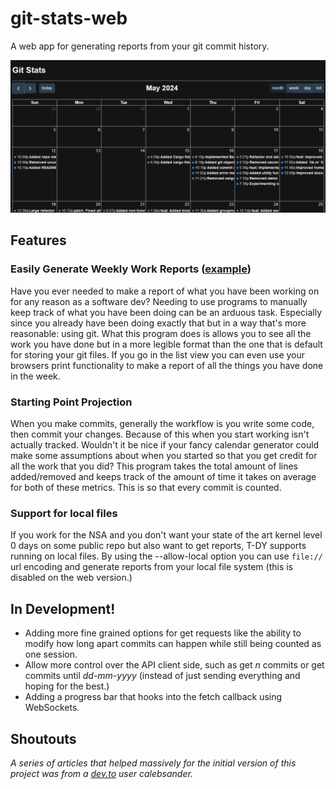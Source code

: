# git-stats-web
A web app for generating reports from your git commit history.

<img src="https://github.com/Some1and2-XC/git-stats/blob/main/examples/server.png" />

## Features

### Easily Generate Weekly Work Reports ([example](https://github.com/Some1and2-XC/git-stats/blob/main/examples/may_12-18_2024.pdf))
Have you ever needed to make a report of what you have been working on for any reason as a software dev? Needing to use programs to manually keep track of what you have been doing can be an arduous task. Especially since you already have been doing exactly that but in a way that's more reasonable: using git. What this program does is allows you to see all the work you have done but in a more legible format than the one that is default for storing your git files. If you go in the list view you can even use your browsers print functionality to make a report of all the things you have done in the week.

### Starting Point Projection
When you make commits, generally the workflow is you write some code, then commit your changes. Because of this when you start working isn't actually tracked. Wouldn't it be nice if your fancy calendar generator could make some assumptions about when you started so that you get credit for all the work that you did? This program takes the total amount of lines added/removed and keeps track of the amount of time it takes on average for both of these metrics. This is so that every commit is counted.

### Support for local files
If you work for the NSA and you don't want your state of the art kernel level 0 days on some public repo but also want to get reports, T-DY supports running on local files. By using the --allow-local option you can use `file://` url encoding and generate reports from your local file system (this is disabled on the web version.)

## In Development!
 - Adding more fine grained options for get requests like the ability to modify how long apart commits can happen while still being counted as one session.
 - Allow more control over the API client side, such as get <i>n</i> commits or get commits until <i>dd-mm-yyyy</i> (instead of just sending everything and hoping for the best.)
 - Adding a progress bar that hooks into the fetch callback using WebSockets.

## Shoutouts
<i>A series of articles that helped massively for the initial version of this project was from a [dev.to](https://dev.to/calebsander/git-internals-part-2-packfiles-1jg8) user calebsander.</i>
